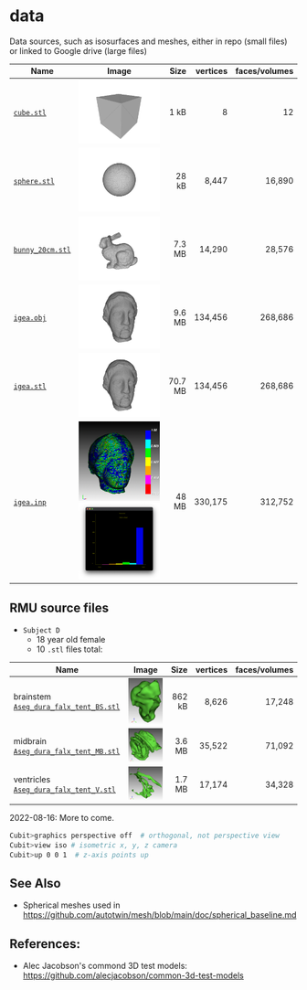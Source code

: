# data
Data sources, such as isosurfaces and meshes, either in repo (small files) or linked to Google drive (large files)

| Name                                                                                             | Image                                                                 |    Size | vertices | faces/volumes |
| ------------------------------------------------------------------------------------------------ | --------------------------------------------------------------------- | ------: | -------: | ------------: |
| [`cube.stl`](stl/cube.stl)                                                                       | ![cube](figs/cube.png)                                                |    1 kB |        8 |            12 |
| [`sphere.stl`](stl/sphere.stl)                                                                   | ![sphere](figs/sphere.png)                                            |   28 kB |    8,447 |        16,890 |
| [`bunny_20cm.stl`](bunny.stl)                                                                    | ![bunny](figs/bunny.png)                                              |  7.3 MB |   14,290 |        28,576 |
| [`igea.obj`](https://drive.google.com/file/d/1bUed-C9rrrYngCgQ_I5IVZmmq7lFU0yQ/view?usp=sharing) | ![igea](figs/igea.png)                                                |  9.6 MB |  134,456 |       268,686 |
| [`igea.stl`](https://drive.google.com/file/d/1lSnIZWIib8HR2FcpDnbDm8fHgLy2tfki/view?usp=sharing) | ![igea](figs/igea.png)                                                | 70.7 MB |  134,456 |       268,686 |
| [`igea.inp`](https://drive.google.com/file/d/17LzfODTpLHoGVNML5oKILf-Zpaw9DUcX/view?usp=sharing) | ![igea_hex](figs/igea_hex.png) ![igea_hex_msj](figs/igea_hex_msj.png) |   48 MB |  330,175 |       312,752 |


## RMU source files

* `Subject D`
  * 18 year old female
  * 10 `.stl` files total:

| Name                                       | Image                                                          |   Size | vertices | faces/volumes |
| ------------------------------------------ | -------------------------------------------------------------- | -----: | -------: | ------------: |
| brainstem [`Aseg_dura_falx_tent_BS.stl`]() | ![Aseg_dura_falx_tent_BS](figs/rmu/Aseg_dura_falx_tent_BS.png) | 862 kB |    8,626 |        17,248 |
| midbrain [`Aseg_dura_falx_tent_MB.stl`]()  | ![Aseg_dura_falx_tent_MB](figs/rmu/Aseg_dura_falx_tent_MB.png) | 3.6 MB |   35,522 |        71,092 |
| ventricles [`Aseg_dura_falx_tent_V.stl`]() | ![Aseg_dura_falx_tent_V](figs/rmu/Aseg_dura_falx_tent_V.png)   | 1.7 MB |   17,174 |        34,328 |

2022-08-16:  More to come.

```bash
Cubit>graphics perspective off  # orthogonal, not perspective view
Cubit>view iso # isometric x, y, z camera
Cubit>up 0 0 1  # z-axis points up
```

## See Also

* Spherical meshes used in https://github.com/autotwin/mesh/blob/main/doc/spherical_baseline.md

## References:

* Alec Jacobson's commond 3D test models: https://github.com/alecjacobson/common-3d-test-models
